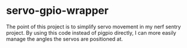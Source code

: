 # servo-gpio-wrapper
The point of this project is to simplify servo movement in my nerf sentry project. By using this code instead of pigpio directly, I can more easily manage the
angles the servos are positioned at.
